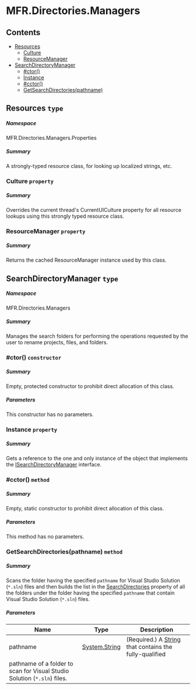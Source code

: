 <a name='assembly'></a>
# MFR.Directories.Managers

## Contents

- [Resources](#T-MFR-Directories-Managers-Properties-Resources 'MFR.Directories.Managers.Properties.Resources')
  - [Culture](#P-MFR-Directories-Managers-Properties-Resources-Culture 'MFR.Directories.Managers.Properties.Resources.Culture')
  - [ResourceManager](#P-MFR-Directories-Managers-Properties-Resources-ResourceManager 'MFR.Directories.Managers.Properties.Resources.ResourceManager')
- [SearchDirectoryManager](#T-MFR-Directories-Managers-SearchDirectoryManager 'MFR.Directories.Managers.SearchDirectoryManager')
  - [#ctor()](#M-MFR-Directories-Managers-SearchDirectoryManager-#ctor 'MFR.Directories.Managers.SearchDirectoryManager.#ctor')
  - [Instance](#P-MFR-Directories-Managers-SearchDirectoryManager-Instance 'MFR.Directories.Managers.SearchDirectoryManager.Instance')
  - [#cctor()](#M-MFR-Directories-Managers-SearchDirectoryManager-#cctor 'MFR.Directories.Managers.SearchDirectoryManager.#cctor')
  - [GetSearchDirectories(pathname)](#M-MFR-Directories-Managers-SearchDirectoryManager-GetSearchDirectories-System-String,System-Predicate{System-String}- 'MFR.Directories.Managers.SearchDirectoryManager.GetSearchDirectories(System.String,System.Predicate{System.String})')

<a name='T-MFR-Directories-Managers-Properties-Resources'></a>
## Resources `type`

##### Namespace

MFR.Directories.Managers.Properties

##### Summary

A strongly-typed resource class, for looking up localized strings, etc.

<a name='P-MFR-Directories-Managers-Properties-Resources-Culture'></a>
### Culture `property`

##### Summary

Overrides the current thread's CurrentUICulture property for all
  resource lookups using this strongly typed resource class.

<a name='P-MFR-Directories-Managers-Properties-Resources-ResourceManager'></a>
### ResourceManager `property`

##### Summary

Returns the cached ResourceManager instance used by this class.

<a name='T-MFR-Directories-Managers-SearchDirectoryManager'></a>
## SearchDirectoryManager `type`

##### Namespace

MFR.Directories.Managers

##### Summary

Manages the search folders for performing the operations requested by the user
to rename projects, files, and folders.

<a name='M-MFR-Directories-Managers-SearchDirectoryManager-#ctor'></a>
### #ctor() `constructor`

##### Summary

Empty, protected constructor to prohibit direct allocation of this class.

##### Parameters

This constructor has no parameters.

<a name='P-MFR-Directories-Managers-SearchDirectoryManager-Instance'></a>
### Instance `property`

##### Summary

Gets a reference to the one and only instance of the object that implements the
[ISearchDirectoryManager](#T-MFR-Directories-Managers-Interfaces-ISearchDirectoryManager 'MFR.Directories.Managers.Interfaces.ISearchDirectoryManager')
interface.

<a name='M-MFR-Directories-Managers-SearchDirectoryManager-#cctor'></a>
### #cctor() `method`

##### Summary

Empty, static constructor to prohibit direct allocation of this class.

##### Parameters

This method has no parameters.

<a name='M-MFR-Directories-Managers-SearchDirectoryManager-GetSearchDirectories-System-String,System-Predicate{System-String}-'></a>
### GetSearchDirectories(pathname) `method`

##### Summary

Scans the folder having the specified `pathname` for Visual
Studio Solution (`*.sln`) files and then builds the list in the
[SearchDirectories](#P-MFR-Directories-Managers-SearchDirectoryManager-SearchDirectories 'MFR.Directories.Managers.SearchDirectoryManager.SearchDirectories')
property of all the folders under the folder having the specified
`pathname` that contain Visual Studio Solution (`*.sln`)
files.

##### Parameters

| Name | Type | Description |
| ---- | ---- | ----------- |
| pathname | [System.String](http://msdn.microsoft.com/query/dev14.query?appId=Dev14IDEF1&l=EN-US&k=k:System.String 'System.String') | (Required.) A [String](http://msdn.microsoft.com/query/dev14.query?appId=Dev14IDEF1&l=EN-US&k=k:System.String 'System.String') that contains the fully-qualified
pathname of a folder to scan for Visual Studio Solution (`*.sln`) files. |
